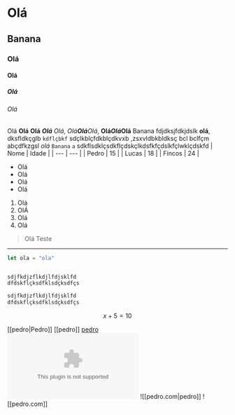 # Olá
## Banana
### Olá
#### Olá
##### Olá
###### Olá
Olá **Olá** **Olá** ***Olá*** *Olá*, *Olá**Olá**Olá*, **Olá*Olá*Olá** 
Banana fdjdksjfdkjdslk **olá**, dksfldkçglb `kdflçbkf` sdçlkblçfdkblçdkvxb ,zsxvldbkbldksç bcl bclfçm abçdfkzgsl *olá* ``Banana`` `a`
sdkflsdklçsdkflçdskçlkdsfkfçdslkfçlwklçdskfd
| Nome | Idade |
| --- | --- |
| Pedro | 15 |
| Lucas | 18 |
| Fincos | 24 | 

- Olá
- Olá 
- Olá
- Olá

1. Olá 
2. OlÁ
3. Olá
4. Olá

>Olá
>Teste

------

```js
let ola = "ola"
```
```csharp
```

```python
sdjfkdjzflkdjlfdjsklfd
dfdskflçksdfklsdçksdfçs
```
```java
sdjfkdjzflkdjlfdjsklfd
dfdskflçksdfklsdçksdfçs
```

$$
x + 5=10
$$

[[pedro|Pedro]]
[[pedro]]
[pedro](pedro.com)
![pedro](pedro.com)
![[pedro.com|pedro]]
![[pedro.com]]
